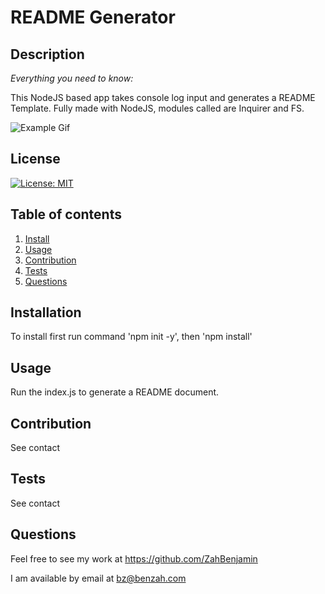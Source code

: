 # README Generator

  ## Description 
  
  *Everything you need to know:* 
  
  This NodeJS based app takes console log input and generates a README Template. Fully made with NodeJS, modules called are Inquirer and FS.

 ![Example Gif](https://media.giphy.com/media/wowMarkdown!.gif)  
 
  ## License

  [![License: MIT](https://img.shields.io/badge/License-MIT-yellow.svg)](https://opensource.org/licenses/MIT)

  ## Table of contents


  1. [Install](#installation)
  2. [Usage](#usage)
  3. [Contribution](#contribution)
  4. [Tests](#tests)
  5. [Questions](#questions)

  ## Installation

  To install first run command 'npm init -y', then 'npm install'

  ## Usage

  Run the index.js to generate a README document.

  ## Contribution

  See contact

  ## Tests

  See contact

  ## Questions

  Feel free to see my work at https://github.com/ZahBenjamin

  I am available by email at bz@benzah.com


